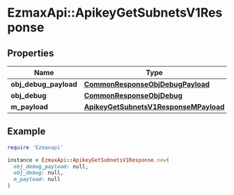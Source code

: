 # EzmaxApi::ApikeyGetSubnetsV1Response

## Properties

| Name | Type | Description | Notes |
| ---- | ---- | ----------- | ----- |
| **obj_debug_payload** | [**CommonResponseObjDebugPayload**](CommonResponseObjDebugPayload.md) |  |  |
| **obj_debug** | [**CommonResponseObjDebug**](CommonResponseObjDebug.md) |  | [optional] |
| **m_payload** | [**ApikeyGetSubnetsV1ResponseMPayload**](ApikeyGetSubnetsV1ResponseMPayload.md) |  |  |

## Example

```ruby
require 'Ezmaxapi'

instance = EzmaxApi::ApikeyGetSubnetsV1Response.new(
  obj_debug_payload: null,
  obj_debug: null,
  m_payload: null
)
```

